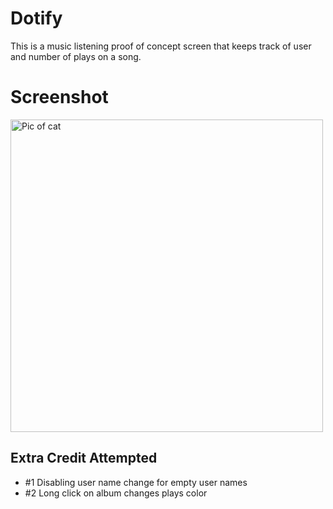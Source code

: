 # Dotify

This is a music listening proof of concept screen that keeps track of user and number of plays on a song.

# Screenshot 
<image alt="Pic of cat" src="./Screen Shot 2021-04-02 at 1.28.03 AM.png" height="500" />


## Extra Credit Attempted
- #1 Disabling user name change for empty user names
- #2 Long click on album changes plays color
